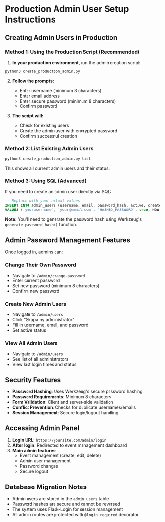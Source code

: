 # Production Admin User Setup Instructions

## Creating Admin Users in Production

### Method 1: Using the Production Script (Recommended)

1. **In your production environment**, run the admin creation script:
```bash
python3 create_production_admin.py
```

2. **Follow the prompts:**
   - Enter username (minimum 3 characters)
   - Enter email address
   - Enter secure password (minimum 8 characters)
   - Confirm password

3. **The script will:**
   - Check for existing users
   - Create the admin user with encrypted password
   - Confirm successful creation

### Method 2: List Existing Admin Users

```bash
python3 create_production_admin.py list
```

This shows all current admin users and their status.

### Method 3: Using SQL (Advanced)

If you need to create an admin user directly via SQL:

```sql
-- Replace with your actual values
INSERT INTO admin_users (username, email, password_hash, active, created_at) 
VALUES ('yourusername', 'your@email.com', 'HASHED_PASSWORD', true, NOW());
```

**Note:** You'll need to generate the password hash using Werkzeug's `generate_password_hash()` function.

## Admin Password Management Features

Once logged in, admins can:

### Change Their Own Password
- Navigate to `/admin/change-password`
- Enter current password
- Set new password (minimum 8 characters)
- Confirm new password

### Create New Admin Users
- Navigate to `/admin/users`
- Click "Skapa ny administratör"
- Fill in username, email, and password
- Set active status

### View All Admin Users
- Navigate to `/admin/users`
- See list of all administrators
- View last login times and status

## Security Features

- **Password Hashing**: Uses Werkzeug's secure password hashing
- **Password Requirements**: Minimum 8 characters
- **Form Validation**: Client and server-side validation
- **Conflict Prevention**: Checks for duplicate usernames/emails
- **Session Management**: Secure login/logout handling

## Accessing Admin Panel

1. **Login URL**: `https://yoursite.com/admin/login`
2. **After login**: Redirected to event management dashboard
3. **Main admin features**:
   - Event management (create, edit, delete)
   - Admin user management
   - Password changes
   - Secure logout

## Database Migration Notes

- Admin users are stored in the `admin_users` table
- Password hashes are secure and cannot be reversed
- The system uses Flask-Login for session management
- All admin routes are protected with `@login_required` decorator